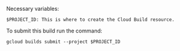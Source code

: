 Necessary variables:

```
$PROJECT_ID: This is where to create the Cloud Build resource.
```

To submit this build run the command:

```
gcloud builds submit --project $PROJECT_ID 
```
